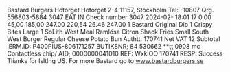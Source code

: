 Bastard Burgers Hötorget Hötorget 2-4 11157, Stockholm Tel: -10807 Qrg. 556803-5884 3047 EAT IN Check number 3047 2024-02- 18:01 17 0.00 45,00 185,00 247.00 220,54 26.46 247.00 1 Bastard Original Dip 1 Crispy Bites Large 1 SoLith West Meal Ramlösa Citron Shack Fries Small South West Burger Regular Cheese Potato Bun Authtt: 170741 Net VAT 12 Subtotal lERM.ID: P400PİUS-806171257 BUTIKSNR; 84 530662 **ţţ 0908 mc Contactless chip/ AID; 0000000041010 REF: WxkiOO 170741 RESP: Success Tlianks for lsltlng US. For more Bastard go to www.bastardburgers.se